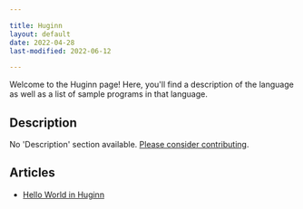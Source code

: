 ```yaml
---

title: Huginn
layout: default
date: 2022-04-28
last-modified: 2022-06-12

---
```


Welcome to the Huginn page! Here, you'll find a description of the language as well as a list of sample programs in that language.

## Description

No 'Description' section available. [Please consider contributing](https://github.com/TheRenegadeCoder/sample-programs-website).

## Articles

- [Hello World in Huginn](https://sampleprograms.io/projects/hello-world/huginn)
